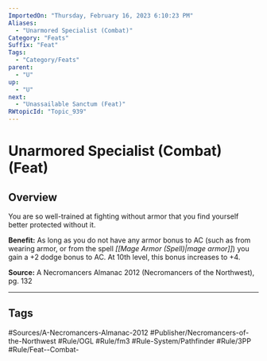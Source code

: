```yaml
---
ImportedOn: "Thursday, February 16, 2023 6:10:23 PM"
Aliases:
  - "Unarmored Specialist (Combat)"
Category: "Feats"
Suffix: "Feat"
Tags:
  - "Category/Feats"
parent:
  - "U"
up:
  - "U"
next:
  - "Unassailable Sanctum (Feat)"
RWtopicId: "Topic_939"
---
```

# Unarmored Specialist (Combat) (Feat)
## Overview
You are so well-trained at fighting without armor that you find yourself better protected without it.

**Benefit:** As long as you do not have any armor bonus to AC (such as from wearing armor, or from the spell *[[Mage Armor (Spell)|mage armor]]*) you gain a +2 dodge bonus to AC. At 10th level, this bonus increases to +4. 

**Source:** A Necromancers Almanac 2012 (Necromancers of the Northwest), pg. 132


---
## Tags
#Sources/A-Necromancers-Almanac-2012 #Publisher/Necromancers-of-the-Northwest #Rule/OGL #Rule/fm3 #Rule-System/Pathfinder #Rule/3PP #Rule/Feat--Combat-

